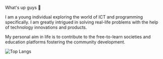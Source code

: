 What's up guys 🐓

I am a young individual exploring the world of ICT and programming specifically. I am greatly intrigued in solving real-life problems with the help of technology innovations and products. 

My personal aim in life is to contribute to the free-to-learn societies and education platforms fostering the community development.  

![Top Langs](https://github-readme-stats.vercel.app/api/top-langs/?username=anuraghazra&hide_progress=true)
